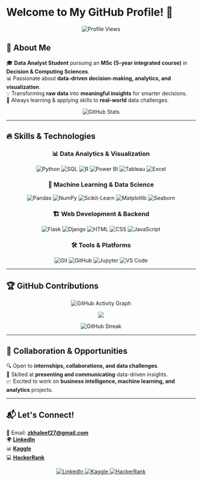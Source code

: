 # Welcome to My GitHub Profile! 👋

<p align="center">
  <img src="https://komarev.com/ghpvc/?username=KhaleefZ&label=Profile%20views&color=0e75b6&style=flat" alt="Profile Views" />
</p>

## 🚀 About Me  

🎓 **Data Analyst Student** pursuing an **MSc (5-year integrated course)** in **Decision & Computing Sciences**.  
📊 Passionate about **data-driven decision-making, analytics, and visualization**.  
💡 Transforming **raw data** into **meaningful insights** for smarter decisions.  
🌟 Always learning & applying skills to **real-world** data challenges.  

<p align="center">
  <img src="https://github-readme-stats.vercel.app/api?username=KhaleefZ&show_icons=true&theme=radical" alt="GitHub Stats" />
</p>

---

## 🔥 Skills & Technologies  

<div align="center">
  
### 📊 Data Analytics & Visualization  
![Python](https://img.shields.io/badge/-Python-3776AB?style=for-the-badge&logo=python&logoColor=white)
![SQL](https://img.shields.io/badge/-SQL-4479A1?style=for-the-badge&logo=postgresql&logoColor=white)
![R](https://img.shields.io/badge/-R-276DC3?style=for-the-badge&logo=r&logoColor=white)
![Power BI](https://img.shields.io/badge/-PowerBI-F2C811?style=for-the-badge&logo=powerbi&logoColor=black)
![Tableau](https://img.shields.io/badge/-Tableau-E97627?style=for-the-badge&logo=tableau&logoColor=white)
![Excel](https://img.shields.io/badge/-Excel-217346?style=for-the-badge&logo=microsoft-excel&logoColor=white)

### 🔬 Machine Learning & Data Science  
![Pandas](https://img.shields.io/badge/-Pandas-150458?style=for-the-badge&logo=pandas&logoColor=white)
![NumPy](https://img.shields.io/badge/-NumPy-013243?style=for-the-badge&logo=numpy&logoColor=white)
![Scikit-Learn](https://img.shields.io/badge/-Scikit_Learn-F7931E?style=for-the-badge&logo=scikit-learn&logoColor=white)
![Matplotlib](https://img.shields.io/badge/-Matplotlib-3776AB?style=for-the-badge&logo=matplotlib&logoColor=white)
![Seaborn](https://img.shields.io/badge/-Seaborn-3776AB?style=for-the-badge&logo=seaborn&logoColor=white)

### 🏗️ Web Development & Backend  
![Flask](https://img.shields.io/badge/-Flask-000000?style=for-the-badge&logo=flask&logoColor=white)
![Django](https://img.shields.io/badge/-Django-092E20?style=for-the-badge&logo=django&logoColor=white)
![HTML](https://img.shields.io/badge/-HTML-E34F26?style=for-the-badge&logo=html5&logoColor=white)
![CSS](https://img.shields.io/badge/-CSS-1572B6?style=for-the-badge&logo=css3&logoColor=white)
![JavaScript](https://img.shields.io/badge/-JavaScript-F7DF1E?style=for-the-badge&logo=javascript&logoColor=black)

### 🛠️ Tools & Platforms  
![Git](https://img.shields.io/badge/-Git-F05032?style=for-the-badge&logo=git&logoColor=white)
![GitHub](https://img.shields.io/badge/-GitHub-181717?style=for-the-badge&logo=github&logoColor=white)
![Jupyter](https://img.shields.io/badge/-Jupyter-F37626?style=for-the-badge&logo=jupyter&logoColor=white)
![VS Code](https://img.shields.io/badge/-VS_Code-007ACC?style=for-the-badge&logo=visual-studio-code&logoColor=white)

</div>

---

## 🏆 GitHub Contributions  

<p align="center">
  <img src="https://github-readme-activity-graph.vercel.app/graph?username=KhaleefZ&theme=radical" alt="GitHub Activity Graph" />
</p>

<p align="center">
  <img src="https://github-readme-stats.vercel.app/api/top-langs/?username=KhaleefZ&layout=compact&theme=radical" />
</p>

<p align="center">
  <img src="https://streak-stats.demolab.com?user=KhaleefZ&theme=radical" alt="GitHub Streak" />
</p>


---

## 💼 Collaboration & Opportunities  

🔍 Open to **internships, collaborations, and data challenges**.  
📢 Skilled at **presenting and communicating** data-driven insights.  
📈 Excited to work on **business intelligence, machine learning, and analytics** projects.  

---

## 📬 Let's Connect!  

📧 Email: **zkhaleef27@gmail.com**  
🌍 **[LinkedIn](https://www.linkedin.com/in/khaleef-z)**  
📊 **[Kaggle](https://www.kaggle.com/zkhaleef)**  
💻 **[HackerRank](https://www.hackerrank.com/profile/h71762133026)**  

<p align="center">
  <a href="https://www.linkedin.com/in/khaleef-z" target="_blank">
    <img src="https://img.shields.io/badge/-LinkedIn-0077B5?style=for-the-badge&logo=linkedin&logoColor=white" alt="LinkedIn" />
  </a>
  <a href="https://www.kaggle.com/zkhaleef" target="_blank">
    <img src="https://img.shields.io/badge/-Kaggle-20BEFF?style=for-the-badge&logo=kaggle&logoColor=white" alt="Kaggle" />
  </a>
  <a href="https://www.hackerrank.com/profile/h71762133026" target="_blank">
    <img src="https://img.shields.io/badge/-HackerRank-2EC866?style=for-the-badge&logo=hackerrank&logoColor=white" alt="HackerRank" />
  </a>
</p>

